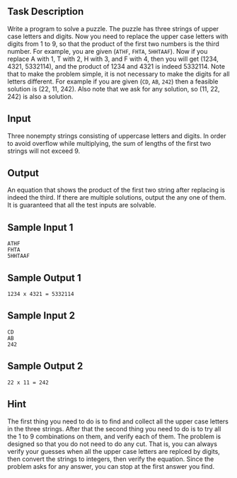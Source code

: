 ## Task Description ##

Write a program to solve a puzzle. The puzzle has three strings of upper case letters and digits. Now you need to replace the upper case letters with digits from 1 to 9, so that the product of the first two numbers is the third number. For example, you are given (`ATHF`, `FHTA`, `5HHTAAF`). Now if you replace A with 1, T with 2, H with 3, and F with 4, then you will get (1234, 4321, 5332114), and the product of 1234 and 4321 is indeed 5332114. Note that to make the problem simple, it is not necessary to make the digits for all letters different. For example if you are given (`CD`, `AB`, `242`) then a feasible solution is (22, 11, 242). Also note that we ask for any solution, so (11, 22, 242) is also a solution.

## Input ##

Three nonempty strings consisting of uppercase letters and digits. In order to avoid overflow while multiplying, the sum of lengths of the first two strings will not exceed 9.

## Output ##

An equation that shows the product of the first two string after replacing is indeed the third. If there are multiple solutions, output the any one of them. It is guaranteed that all the test inputs are solvable.

## Sample Input 1 ##
```
ATHF
FHTA
5HHTAAF
```

## Sample Output 1 ##
```
1234 x 4321 = 5332114
```

## Sample Input 2 ##
```
CD
AB
242
```

## Sample Output 2 ##
```
22 x 11 = 242
```

## Hint ##

The first thing you need to do is to find and collect all the upper case letters in the three strings. After that the second thing you need to do is to try all the 1 to 9 combinations on them, and verify each of them. The problem is designed so that you do not need to do any cut. That is, you can always verify your guesses when all the upper case letters are replced by digits, then convert the strings to integers, then verify the equation. Since the problem asks for any answer, you can stop at the first answer you find.